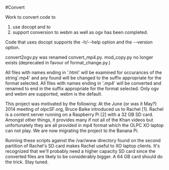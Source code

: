#Convert

Work to convert code to 
  1. use docopt and to 
  2. support conversion to webm as well as ogv
has been completed.

Code that uses docopt supports the -h/--help option
and the --version option.

convert2ogv.py was renamed convert_mp4.py.
mod_copy.py no longer exists (deprecated in favour of format_change.py.)

All files with names ending in '.html' will be examined for occurances of 
the string'.mp4' and any found will be changed to the suffix appropriate
for the format selected.
All files with names ending in '.mp4' will be converted and renamed to end
in the suffix appropriate for the format selected. Only ogv and webm are
supported, webm is the default.

This project was motivated by the following:
At the June (or was it May?) 2014 meeting of olpcSF.org, Bruce Baike
introduced us to Rachel [1]. Rachel is a content server running on a
Raspberry Pi [2] with a 32 GB SD card.  Amongst other things, it provides
many if not all of the Khan videos but unfortunately they are all provided
in mp4 format which the OLPC XO laptop can not play.
We are now migrating the project to the Banana Pi.

Running these scripts against the /var/www directory found on the second
partition of Rachel's SD card makes Rachel useful to XO laptop clients.
It's recognized that we'll probably need a higher capacity SD card since the
converted files are likely to be considerably bigger.  A 64 GB card
should do the trick. Stay tuned.


